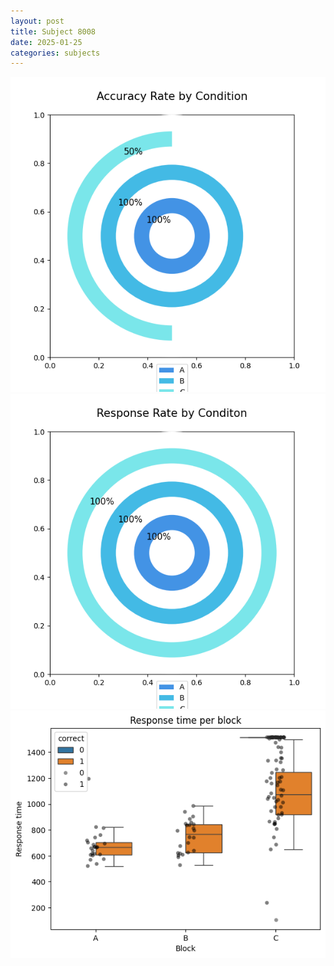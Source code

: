 ```yaml
---
layout: post
title: Subject 8008
date: 2025-01-25
categories: subjects
---
```


![](data/8008/run-21/8008_accuracy_rate.png)
![](data/8008/run-21/8008_response_rate.png)
![](data/8008/run-21/8008_rt.png)
